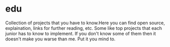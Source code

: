 # edu
  Collection of projects that you have to know.Here you can find
open source, explaination, links for further reading, etc. Some like
top projects that each junior has to know to implement. If you don't know
some of them then it doesn't make you warse than me. Put it you mind to.
